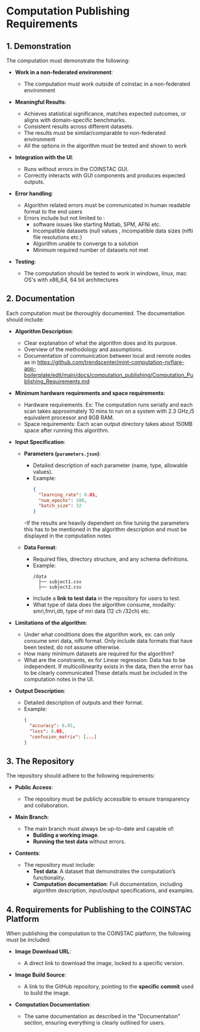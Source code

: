 # Computation Publishing Requirements

## 1. Demonstration

The computation must demonstrate the following:

- **Work in a non-federated environment**:
  - The computation must work outside of coinstac in a non-federated environment

- **Meaningful Results**:
  - Achieves statistical significance, matches expected outcomes, or aligns with domain-specific benchmarks.
  - Consistent results across different datasets.
  - The results must be similar/comparable to non-federated environment
  - All the options in the algorithm must be tested and shown to work
  
- **Integration with the UI**:
  - Runs without errors in the COINSTAC GUI.
  - Correctly interacts with GUI components and produces expected outputs.
 
- **Error handling**:
  - Algorithm related errors must be communicated in human readable format to the end users
  - Errors include but not limited to :
    - software issues like starting Matlab, SPM, AFNi etc.
    - Incompatible datasets (null values , incompatible data sizes (nifti file resolutions etc.)
    - Algorithm unable to converge to a solution
    - Minimum required number of datasets not met
  
- **Testing**:
  - The computation should be tested to work in windows, linux, mac OS's with x86_64, 64 bit architectures
    
## 2. Documentation

Each computation must be thoroughly documented. The documentation should include:

- **Algorithm Description**:
  - Clear explanation of what the algorithm does and its purpose.
  - Overview of the methodology and assumptions.
  - Documentation of communication between local and remote nodes as in https://github.com/trendscenter/mint-computation-nvflare-app-boilerplate/edit/main/docs/computation_publishing/Computation_Publishing_Requirements.md


- **Minimum hardware requirements and space requirements**:
  - Hardware requirements. Ex: The computation runs serially and each scan takes approximately 10 mins to run on a system with 2.3 GHz,i5 equivalent processor and 8GB RAM.
  - Space requirements: Each scan output directory takes about 150MB space after running this algorithm.



- **Input Specification**:
  - **Parameters (`parameters.json`)**:
    - Detailed description of each parameter (name, type, allowable values).
    - Example:
      ```json
      {
        "learning_rate": 0.01,
        "num_epochs": 100,
        "batch_size": 32
      }
      ```
    -If the results are heavily dependent on fine tuning the parameters this has to be mentioned in the algorithm description and must be displayed in the computation notes
    
  - **Data Format**:
    - Required files, directory structure, and any schema definitions.
    - Example:
      ```plaintext
      /data
        ├── subject1.csv
        ├── subject2.csv
      ```
    - Include a **link to test data** in the repository for users to test.
    - What type of data does the algorithm consume, modailty: smri,fmri,dti, type of mri data (12 ch /32ch) etc.
      
- **Limitations of the algorithm**:
  - Under what conditions does the algorithm work, ex: can only consume smri data, nifti format. Only include data formats that have been tested, do not assume otherwise.
  - How many minimum datasets are required for the algorithm? 
  - What are the constraints, ex for Linear regression: Data has to be independent. If multicollinearity exists in the data, then the error has to be clearly communicated
These details must be included in the computation notes in the UI. 
  
- **Output Description**:
  - Detailed description of outputs and their format.
  - Example:
    ```json
    {
      "accuracy": 0.95,
      "loss": 0.05,
      "confusion_matrix": [...]
    }
    ```

## 3. The Repository

The repository should adhere to the following requirements:

- **Public Access**:
  - The repository must be publicly accessible to ensure transparency and collaboration.
  
- **Main Branch**:
  - The main branch must always be up-to-date and capable of:
    - **Building a working image**.
    - **Running the test data** without errors.
  
- **Contents**:
  - The repository must include:
    - **Test data**: A dataset that demonstrates the computation’s functionality.
    - **Computation documentation**: Full documentation, including algorithm description, input/output specifications, and examples.

## 4. Requirements for Publishing to the COINSTAC Platform

When publishing the computation to the COINSTAC platform, the following must be included:

- **Image Download URL**:
  - A direct link to download the image, locked to a specific version.
  
- **Image Build Source**:
  - A link to the GitHub repository, pointing to the **specific commit** used to build the image.

- **Computation Documentation**:
  - The same documentation as described in the "Documentation" section, ensuring everything is clearly outlined for users.

